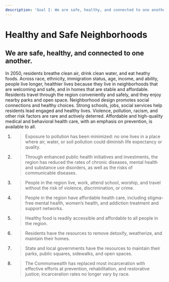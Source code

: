 ```yaml
---
description: 'Goal I: We are safe, healthy, and connected to one another.'
---
```


# Healthy and Safe Neighborhoods

## We are safe, healthy, and connected to one another.

In 2050, residents breathe clean air, drink clean water, and eat heathy foods. Across race, ethnicity, immigration status, age, income, and ability, people live longer, healthier lives because they live in neighborhoods that are welcoming and safe, and in homes that are stable and affordable. Residents travel through the region conveniently and safely, and they enjoy nearby parks and open space. Neighborhood design promotes social connections and healthy choices. Strong schools, jobs, social services help residents lead engaged and healthy lives. Violence, pollution, racism, and other risk factors are rare and actively deterred. Affordable and high-quality medical and behavioral health care, with an emphasis on prevention, is available to all.

1. > Exposure to pollution has been minimized: no one lives in a place where air, water, or soil pollution could diminish life expectancy or quality.
2. > Through enhanced public health initiatives and investments, the region has reduced the rates of chronic diseases, mental health and substance use disorders, as well as the risks of communicable diseases.
3. > People in the region live, work, attend school, worship, and travel without the risk of violence, discrimination, or crime.
4. > People in the region have affordable health care, including stigma-free mental health, women’s health, and addiction treatment and support networks.
5. > Healthy food is readily accessible and affordable to all people in the region.
6. > Residents have the resources to remove detoxify, weatherize, and maintain their homes.
7. > State and local governments have the resources to maintain their parks, public squares, sidewalks, and open spaces.
8. > The Commonwealth has replaced most incarceration with effective efforts at prevention, rehabilitation, and restorative justice; incarceration rates no longer vary by race.

